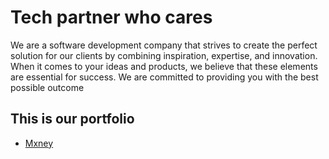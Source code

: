 # Tech partner who cares

We are a software development company that strives to create the perfect solution for our clients by combining inspiration, expertise, and innovation. When it comes to your ideas and products, we believe that these elements are essential for success. We are committed to providing you with the best possible outcome

## This is our portfolio

* [Mxney](mxney/README.md)

